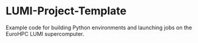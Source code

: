# LUMI-Project-Template
Example code for building Python environments and launching jobs on the EuroHPC LUMI supercomputer.
